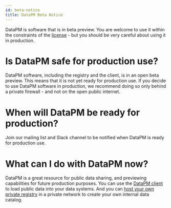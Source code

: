 ```yaml
---
id: beta-notice
title: DataPM Beta Notice
---
```


DataPM is software that is in beta preview. You are welcome to use it within the constraints of the [license](license.md) - but you should be very careful about using it in production.

# Is DataPM safe for production use?

DataPM software, including the registry and the client, is in an open beta preview. This means that it is not yet ready for production use. If you decide to use DataPM software in production, we recommend doing so only behind a private firewall - and not on the open public internet.

# When will DataPM be ready for production?

Join our mailing list and Slack channel to be notified when DataPM is ready for production use.

# What can I do with DataPM now?

DataPM is a great resource for public data sharing, and previewing capabilities for future production purposes. You can use the [DataPM client](command-line-client.md) to load public data into your data systems. And you can [host your own private registry](private-registry.md) in a private network to create your own internal data catalog.
